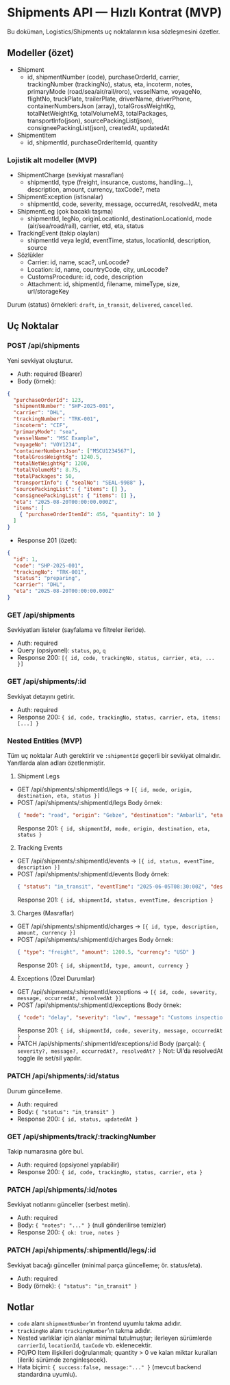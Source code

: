 # Shipments API — Hızlı Kontrat (MVP)

Bu doküman, Logistics/Shipments uç noktalarının kısa sözleşmesini özetler.

## Modeller (özet)
- Shipment
  - id, shipmentNumber (code), purchaseOrderId, carrier, trackingNumber (trackingNo), status, eta, incoterm, notes,
    primaryMode (road/sea/air/rail/roro), vesselName, voyageNo, flightNo, truckPlate, trailerPlate,
    driverName, driverPhone, containerNumbersJson (array), totalGrossWeightKg, totalNetWeightKg, totalVolumeM3,
    totalPackages, transportInfo(json), sourcePackingList(json), consigneePackingList(json), createdAt, updatedAt
- ShipmentItem
  - id, shipmentId, purchaseOrderItemId, quantity

### Lojistik alt modeller (MVP)
- ShipmentCharge (sevkiyat masrafları)
  - shipmentId, type (freight, insurance, customs, handling...), description, amount, currency, taxCode?, meta
- ShipmentException (istisnalar)
  - shipmentId, code, severity, message, occurredAt, resolvedAt, meta
- ShipmentLeg (çok bacaklı taşıma)
  - shipmentId, legNo, originLocationId, destinationLocationId, mode (air/sea/road/rail), carrier, etd, eta, status
- TrackingEvent (takip olayları)
  - shipmentId veya legId, eventTime, status, locationId, description, source
- Sözlükler
  - Carrier: id, name, scac?, unLocode?
  - Location: id, name, countryCode, city, unLocode?
  - CustomsProcedure: id, code, description
  - Attachment: id, shipmentId, filename, mimeType, size, url/storageKey

Durum (status) örnekleri: `draft`, `in_transit`, `delivered`, `cancelled`.

## Uç Noktalar

### POST /api/shipments
Yeni sevkiyat oluşturur.
- Auth: required (Bearer)
- Body (örnek):
```json
{
  "purchaseOrderId": 123,
  "shipmentNumber": "SHP-2025-001",
  "carrier": "DHL",
  "trackingNumber": "TRK-001",
  "incoterm": "CIF",
  "primaryMode": "sea",
  "vesselName": "MSC Example",
  "voyageNo": "VOY1234",
  "containerNumbersJson": ["MSCU1234567"],
  "totalGrossWeightKg": 1240.5,
  "totalNetWeightKg": 1200,
  "totalVolumeM3": 8.75,
  "totalPackages": 50,
  "transportInfo": { "sealNo": "SEAL-9988" },
  "sourcePackingList": { "items": [] },
  "consigneePackingList": { "items": [] },
  "eta": "2025-08-20T00:00:00.000Z",
  "items": [
    { "purchaseOrderItemId": 456, "quantity": 10 }
  ]
}
```
- Response 201 (özet):
```json
{
  "id": 1,
  "code": "SHP-2025-001",
  "trackingNo": "TRK-001",
  "status": "preparing",
  "carrier": "DHL",
  "eta": "2025-08-20T00:00:00.000Z"
}
```

### GET /api/shipments
Sevkiyatları listeler (sayfalama ve filtreler ileride).
- Auth: required
- Query (opsiyonel): `status`, `po`, `q`
- Response 200: `[{ id, code, trackingNo, status, carrier, eta, ... }]`

### GET /api/shipments/:id
Sevkiyat detayını getirir.
- Auth: required
- Response 200: `{ id, code, trackingNo, status, carrier, eta, items: [...] }`

### Nested Entities (MVP)

Tüm uç noktalar Auth gerektirir ve `:shipmentId` geçerli bir sevkiyat olmalıdır. Yanıtlarda alan adları özetlenmiştir.

1) Shipment Legs

- GET /api/shipments/:shipmentId/legs → `[{ id, mode, origin, destination, eta, status }]`
- POST /api/shipments/:shipmentId/legs
  Body örnek:
  ```json
  { "mode": "road", "origin": "Gebze", "destination": "Ambarli", "eta": "2025-06-10T12:00:00Z" }
  ```
  Response 201: `{ id, shipmentId, mode, origin, destination, eta, status }`

2) Tracking Events

- GET /api/shipments/:shipmentId/events → `[{ id, status, eventTime, description }]`
- POST /api/shipments/:shipmentId/events
  Body örnek:
  ```json
  { "status": "in_transit", "eventTime": "2025-06-05T08:30:00Z", "description": "Istanbul TR" }
  ```
  Response 201: `{ id, shipmentId, status, eventTime, description }`

3) Charges (Masraflar)

- GET /api/shipments/:shipmentId/charges → `[{ id, type, description, amount, currency }]`
- POST /api/shipments/:shipmentId/charges
  Body örnek:
  ```json
  { "type": "freight", "amount": 1200.5, "currency": "USD" }
  ```
  Response 201: `{ id, shipmentId, type, amount, currency }`

4) Exceptions (Özel Durumlar)

- GET /api/shipments/:shipmentId/exceptions → `[{ id, code, severity, message, occurredAt, resolvedAt }]`
- POST /api/shipments/:shipmentId/exceptions
  Body örnek:
  ```json
  { "code": "delay", "severity": "low", "message": "Customs inspection" }
  ```
  Response 201: `{ id, shipmentId, code, severity, message, occurredAt }`
- PATCH /api/shipments/:shipmentId/exceptions/:id
  Body (parçalı): `{ severity?, message?, occurredAt?, resolvedAt? }`
  Not: UI’da resolvedAt toggle ile set/sil yapılır.

### PATCH /api/shipments/:id/status
Durum güncelleme.
- Auth: required
- Body: `{ "status": "in_transit" }`
- Response 200: `{ id, status, updatedAt }`

### GET /api/shipments/track/:trackingNumber
Takip numarasına göre bul.
- Auth: required (opsiyonel yapılabilir)
- Response 200: `{ id, code, trackingNo, status, carrier, eta }`

### PATCH /api/shipments/:id/notes
Sevkiyat notlarını günceller (serbest metin).
- Auth: required
- Body: `{ "notes": "..." }` (null gönderilirse temizler)
- Response 200: `{ ok: true, notes }`

### PATCH /api/shipments/:shipmentId/legs/:id
Sevkiyat bacağı günceller (minimal parça güncelleme; ör. status/eta).
- Auth: required
- Body (örnek): `{ "status": "in_transit" }`

## Notlar
- `code` alanı `shipmentNumber`’ın frontend uyumlu takma adıdır.
- `trackingNo` alanı `trackingNumber`’ın takma adıdır.
- Nested varlıklar için alanlar minimal tutulmuştur; ilerleyen sürümlerde `carrierId`, `locationId`, `taxCode` vb. eklenecektir.
- PO/PO Item ilişkileri doğrulanmalı; quantity > 0 ve kalan miktar kuralları (ileriki sürümde zenginleşecek).
- Hata biçimi: `{ success:false, message:"..." }` (mevcut backend standardına uyumlu).
